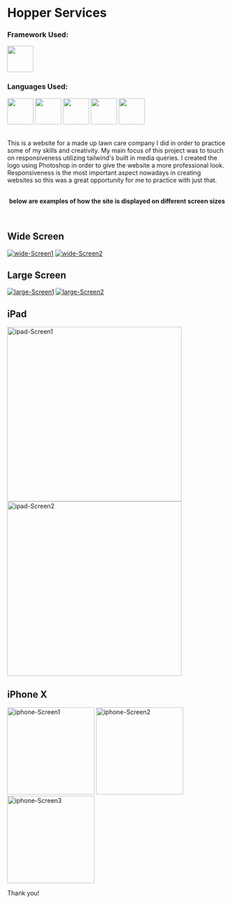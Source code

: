 <h1>Hopper Services</h2>
<h3>Framework Used:</h3>
<img src="https://cdn.jsdelivr.net/gh/devicons/devicon/icons/svelte/svelte-original.svg" width="60px;"/>
<h3>Languages Used:</h3>
<p float="left">
<img src="https://cdn.jsdelivr.net/gh/devicons/devicon/icons/html5/html5-original-wordmark.svg" width="60px;"/>
<img src="https://cdn.jsdelivr.net/gh/devicons/devicon/icons/javascript/javascript-original.svg" width="60px;"/>
<img src="https://cdn.jsdelivr.net/gh/devicons/devicon/icons/css3/css3-original-wordmark.svg" width="60px;"/>
<img src="https://cdn.jsdelivr.net/gh/devicons/devicon/icons/tailwindcss/tailwindcss-plain.svg" width="60px;"/>
<img src="https://cdn.jsdelivr.net/gh/devicons/devicon/icons/photoshop/photoshop-plain.svg" width="60px;"/>
</p>
<br>
This is a website for a made up lawn care company I did in order to practice some of my skills and creativity. My main focus of this project was to touch on responsiveness utilizing tailwind's built in media queries. I created the logo using Photoshop in order to give the website a more professional look. Responsiveness is the most important aspect nowadays in creating websites so this was a great opportunity for me to practice with just that.
<br>
<br>
<p align="center">
<b>below are examples of how the site is displayed on different screen sizes</b>
</p>
<br>
<h2>Wide Screen</h2>
<p align="left">
<a href="https://ibb.co/Yd2QFJb"><img src="https://i.ibb.co/wQygF8Y/wide-Screen1.png" alt="wide-Screen1" border="0"></a>
<a href="https://ibb.co/mDY1LqN"><img src="https://i.ibb.co/w0b39Wc/wide-Screen2.png" alt="wide-Screen2" border="0"></a>
</p>
<h2>Large Screen</h2>
<p align="left">
<a href="https://ibb.co/y5Lgc30"><img src="https://i.ibb.co/J2Xrwhn/large-Screen1.png" alt="large-Screen1" border="0"></a>
<a href="https://ibb.co/DG9n3nf"><img src="https://i.ibb.co/q0NwbwY/large-Screen2.png" alt="large-Screen2" border="0"></a>
</p>
<h2>iPad</h2>
<p float="left">
<a href="https://ibb.co/VmY4HC4"><img src="https://i.ibb.co/hfFzXdz/ipad-Screen1.png" width="400" alt="ipad-Screen1" border="0"></a>
<a href="https://ibb.co/nnW8LVt"><img src="https://i.ibb.co/k9d6Srv/ipad-Screen2.png" width="400" alt="ipad-Screen2" border="0"></a>
</p>
<h2>iPhone X</h2>
<p float="left">
<a href="https://ibb.co/KqBmtJC"><img src="https://i.ibb.co/7WBb3q7/iphone-Screen1.png" width="200" alt="iphone-Screen1" border="0"></a>
<a href="https://ibb.co/qnzpGfm"><img src="https://i.ibb.co/4fcpyG4/iphone-Screen2.png" width="200" alt="iphone-Screen2" border="0"></a>
<a href="https://ibb.co/jgw02Y7"><img src="https://i.ibb.co/yWkv1CL/iphone-Screen3.png" width="200" alt="iphone-Screen3" border="0"></a>
</p>

Thank you!
